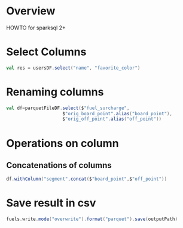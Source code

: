 # Overview

HOWTO for sparksql 2+

# Select Columns

```scala
val res = usersDF.select("name", "favorite_color")
```

# Renaming columns

```scala
val df=parquetFileDF.select($"fuel_surcharge",
                     $"orig_board_point".alias("board_point"),
                     $"orig_off_point".alias("off_point"))
```

# Operations on column

## Concatenations of columns

```scala
df.withColumn("segment",concat($"board_point",$"off_point"))
```

# Save result in csv

```scala
fuels.write.mode("overwrite").format("parquet").save(outputPath)
```
